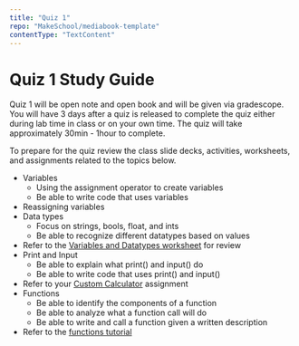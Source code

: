 ```yaml
---
title: "Quiz 1"
repo: "MakeSchool/mediabook-template"
contentType: "TextContent"
---
```


# Quiz 1 Study Guide

Quiz 1 will be open note and open book and will be given via gradescope. You will have 3 days after a quiz is released to complete the quiz either during lab time in class or on your own time. The quiz will take approximately 30min - 1hour to complete.

To prepare for the quiz review the class slide decks, activities, worksheets, and assignments related to the topics below.

- Variables
  - Using the assignment operator to create variables
  - Be able to write code that uses variables
- Reassigning variables
- Data types
  - Focus on strings, bools, float, and ints
  - Be able to recognize different datatypes based on values
- Refer to the [Variables and Datatypes worksheet](https://docs.google.com/document/d/15bLc1rmHMl1mp7khr32wW7Cv3Gl8I97ZI4_RwWOLycc/edit) for review
- Print and Input
  - Be able to explain what print() and input() do
  - Be able to write code that uses print() and input()
- Refer to your [Custom Calculator](https://make-school-courses.github.io/CS-1.0-Introduction-To-Programming/#/Lessons/custom_calculator) assignment
- Functions
  - Be able to identify the components of a function
  - Be able to analyze what a function call will do
  - Be able to write and call a function given a written description
- Refer to the [functions tutorial](https://www.gradescope.com/courses/154615/assignments/635836/)

